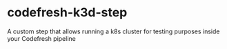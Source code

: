 # codefresh-k3d-step
A custom step that allows running a k8s cluster for testing purposes inside your Codefresh pipeline
